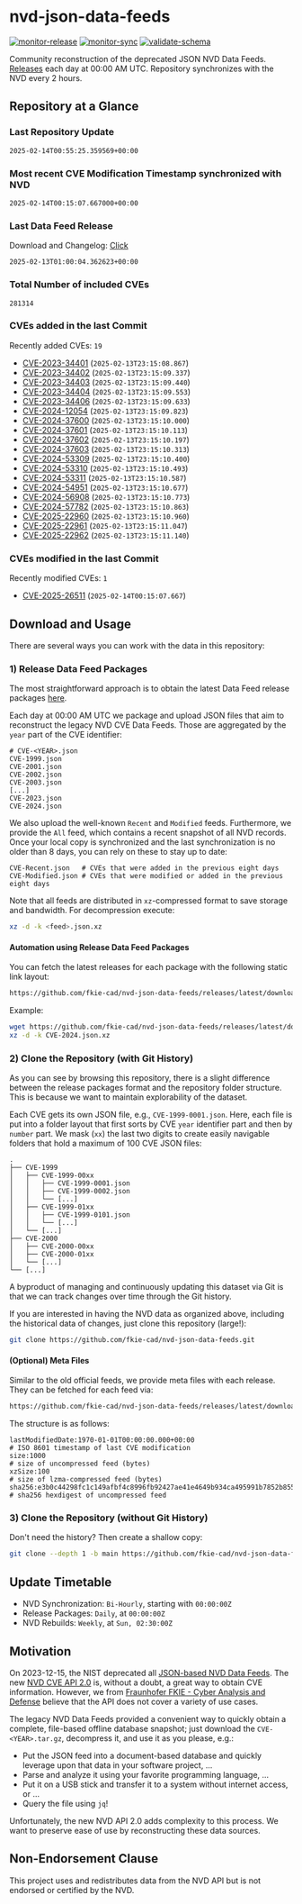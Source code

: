 # nvd-json-data-feeds

[![monitor-release](https://github.com/fkie-cad/nvd-json-data-feeds/actions/workflows/monitor_release.yml/badge.svg)](https://github.com/fkie-cad/nvd-json-data-feeds/actions/workflows/monitor_release.yml)
[![monitor-sync](https://github.com/fkie-cad/nvd-json-data-feeds/actions/workflows/monitor_sync.yml/badge.svg)](https://github.com/fkie-cad/nvd-json-data-feeds/actions/workflows/monitor_sync.yml)
[![validate-schema](https://github.com/fkie-cad/nvd-json-data-feeds/actions/workflows/validate_schema.yml/badge.svg)](https://github.com/fkie-cad/nvd-json-data-feeds/actions/workflows/validate_schema.yml)

Community reconstruction of the deprecated JSON NVD Data Feeds.
[Releases](https://github.com/fkie-cad/nvd-json-data-feeds/releases/latest) each day at 00:00 AM UTC.
Repository synchronizes with the NVD every 2 hours.

## Repository at a Glance

### Last Repository Update

```plain
2025-02-14T00:55:25.359569+00:00
```

### Most recent CVE Modification Timestamp synchronized with NVD

```plain
2025-02-14T00:15:07.667000+00:00
```

### Last Data Feed Release

Download and Changelog: [Click](https://github.com/fkie-cad/nvd-json-data-feeds/releases/latest)

```plain
2025-02-13T01:00:04.362623+00:00
```

### Total Number of included CVEs

```plain
281314
```

### CVEs added in the last Commit

Recently added CVEs: `19`

- [CVE-2023-34401](CVE-2023/CVE-2023-344xx/CVE-2023-34401.json) (`2025-02-13T23:15:08.867`)
- [CVE-2023-34402](CVE-2023/CVE-2023-344xx/CVE-2023-34402.json) (`2025-02-13T23:15:09.337`)
- [CVE-2023-34403](CVE-2023/CVE-2023-344xx/CVE-2023-34403.json) (`2025-02-13T23:15:09.440`)
- [CVE-2023-34404](CVE-2023/CVE-2023-344xx/CVE-2023-34404.json) (`2025-02-13T23:15:09.553`)
- [CVE-2023-34406](CVE-2023/CVE-2023-344xx/CVE-2023-34406.json) (`2025-02-13T23:15:09.633`)
- [CVE-2024-12054](CVE-2024/CVE-2024-120xx/CVE-2024-12054.json) (`2025-02-13T23:15:09.823`)
- [CVE-2024-37600](CVE-2024/CVE-2024-376xx/CVE-2024-37600.json) (`2025-02-13T23:15:10.000`)
- [CVE-2024-37601](CVE-2024/CVE-2024-376xx/CVE-2024-37601.json) (`2025-02-13T23:15:10.113`)
- [CVE-2024-37602](CVE-2024/CVE-2024-376xx/CVE-2024-37602.json) (`2025-02-13T23:15:10.197`)
- [CVE-2024-37603](CVE-2024/CVE-2024-376xx/CVE-2024-37603.json) (`2025-02-13T23:15:10.313`)
- [CVE-2024-53309](CVE-2024/CVE-2024-533xx/CVE-2024-53309.json) (`2025-02-13T23:15:10.400`)
- [CVE-2024-53310](CVE-2024/CVE-2024-533xx/CVE-2024-53310.json) (`2025-02-13T23:15:10.493`)
- [CVE-2024-53311](CVE-2024/CVE-2024-533xx/CVE-2024-53311.json) (`2025-02-13T23:15:10.587`)
- [CVE-2024-54951](CVE-2024/CVE-2024-549xx/CVE-2024-54951.json) (`2025-02-13T23:15:10.677`)
- [CVE-2024-56908](CVE-2024/CVE-2024-569xx/CVE-2024-56908.json) (`2025-02-13T23:15:10.773`)
- [CVE-2024-57782](CVE-2024/CVE-2024-577xx/CVE-2024-57782.json) (`2025-02-13T23:15:10.863`)
- [CVE-2025-22960](CVE-2025/CVE-2025-229xx/CVE-2025-22960.json) (`2025-02-13T23:15:10.960`)
- [CVE-2025-22961](CVE-2025/CVE-2025-229xx/CVE-2025-22961.json) (`2025-02-13T23:15:11.047`)
- [CVE-2025-22962](CVE-2025/CVE-2025-229xx/CVE-2025-22962.json) (`2025-02-13T23:15:11.140`)


### CVEs modified in the last Commit

Recently modified CVEs: `1`

- [CVE-2025-26511](CVE-2025/CVE-2025-265xx/CVE-2025-26511.json) (`2025-02-14T00:15:07.667`)


## Download and Usage

There are several ways you can work with the data in this repository:

### 1) Release Data Feed Packages

The most straightforward approach is to obtain the latest Data Feed release packages [here](https://github.com/fkie-cad/nvd-json-data-feeds/releases/latest).

Each day at 00:00 AM UTC we package and upload JSON files that aim to reconstruct the legacy NVD CVE Data Feeds.
Those are aggregated by the `year` part of the CVE identifier:

```
# CVE-<YEAR>.json
CVE-1999.json
CVE-2001.json
CVE-2002.json
CVE-2003.json
[...]
CVE-2023.json
CVE-2024.json
```

We also upload the well-known `Recent` and `Modified` feeds.
Furthermore, we provide the `All` feed, which contains a recent snapshot of all NVD records.
Once your local copy is synchronized and the last synchronization is no older than 8 days, you can rely on these to stay up to date:

```plain
CVE-Recent.json   # CVEs that were added in the previous eight days
CVE-Modified.json # CVEs that were modified or added in the previous eight days
```

Note that all feeds are distributed in `xz`-compressed format to save storage and bandwidth.
For decompression execute:

```sh
xz -d -k <feed>.json.xz
```

#### Automation using Release Data Feed Packages

You can fetch the latest releases for each package with the following static link layout:

```sh
https://github.com/fkie-cad/nvd-json-data-feeds/releases/latest/download/CVE-<YEAR>.json.xz
```

Example:

```sh
wget https://github.com/fkie-cad/nvd-json-data-feeds/releases/latest/download/CVE-2024.json.xz
xz -d -k CVE-2024.json.xz
```

### 2) Clone the Repository (with Git History)

As you can see by browsing this repository, there is a slight difference between the release packages format and the repository folder structure.
This is because we want to maintain explorability of the dataset.

Each CVE gets its own JSON file, e.g., `CVE-1999-0001.json`.
Here, each file is put into a folder layout that first sorts by CVE `year` identifier part and then by `number` part.
We mask (`xx`) the last two digits to create easily navigable folders that hold a maximum of 100 CVE JSON files:

```plain
.
├── CVE-1999
│   ├── CVE-1999-00xx
│   │   ├── CVE-1999-0001.json
│   │   ├── CVE-1999-0002.json
│   │   └── [...]
│   ├── CVE-1999-01xx
│   │   ├── CVE-1999-0101.json
│   │   └── [...]
│   └── [...]
├── CVE-2000
│   ├── CVE-2000-00xx
│   ├── CVE-2000-01xx
│   └── [...]
└── [...]
```

A byproduct of managing and continuously updating this dataset via Git is that we can track changes over time through the Git history.

If you are interested in having the NVD data as organized above, including the historical data of changes, just clone this repository (large!):

```sh
git clone https://github.com/fkie-cad/nvd-json-data-feeds.git
```

#### (Optional) Meta Files

Similar to the old official feeds, we provide meta files with each release. They can be fetched for each feed via:

```sh
https://github.com/fkie-cad/nvd-json-data-feeds/releases/latest/download/CVE-<YEAR>.meta
```

The structure is as follows:

```plain
lastModifiedDate:1970-01-01T00:00:00.000+00:00                          # ISO 8601 timestamp of last CVE modification
size:1000                                                               # size of uncompressed feed (bytes)
xzSize:100                                                              # size of lzma-compressed feed (bytes)
sha256:e3b0c44298fc1c149afbf4c8996fb92427ae41e4649b934ca495991b7852b855 # sha256 hexdigest of uncompressed feed
```

### 3) Clone the Repository (without Git History)

Don't need the history? Then create a shallow copy:

```sh
git clone --depth 1 -b main https://github.com/fkie-cad/nvd-json-data-feeds.git
```


## Update Timetable

* NVD Synchronization: `Bi-Hourly`, starting with `00:00:00Z`
* Release Packages: `Daily`, at `00:00:00Z`
* NVD Rebuilds: `Weekly`, at `Sun, 02:30:00Z`


## Motivation

On 2023-12-15, the NIST deprecated all [JSON-based NVD Data Feeds](https://nvd.nist.gov/vuln/data-feeds#divRetirementBanner-1).
The new [NVD CVE API 2.0](https://nvd.nist.gov/developers/vulnerabilities) is, without a doubt, a great way to obtain CVE information.
However, we from [Fraunhofer FKIE - Cyber Analysis and Defense](https://www.fkie.fraunhofer.de/en/departments/cad.html) believe that the API does not cover a variety of use cases.

The legacy NVD Data Feeds provided a convenient way to quickly obtain a complete, file-based offline database snapshot; just download the `CVE-<YEAR>.tar.gz`, decompress it, and use it as you please, e.g.:

- Put the JSON feed into a document-based database and quickly leverage upon that data in your software project, ...
- Parse and analyze it using your favorite programming language, ...
- Put it on a USB stick and transfer it to a system without internet access, or ...
- Query the file using `jq`!

Unfortunately, the new NVD API 2.0 adds complexity to this process.
We want to preserve ease of use by reconstructing these data sources.

## Non-Endorsement Clause

This project uses and redistributes data from the NVD API but is not endorsed or certified by the NVD.